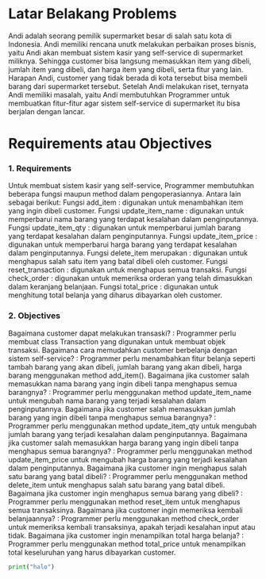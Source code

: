 


# Latar Belakang Problems
Andi adalah seorang pemilik supermarket besar di salah satu kota di Indonesia. Andi memiliki rencana unutk melakukan perbaikan proses bisnis, yaitu Andi akan membuat sistem kasir yang self-service di supermarket miliknya. Sehingga customer bisa langsung memasukkan item yang dibeli, jumlah item yang dibeli, dan harga item yang dibeli, serta fitur yang lain.
Harapan Andi, customer yang tidak berada di kota tersebut bisa membeli barang dari supermarket tersebut. Setelah Andi melakukan riset, ternyata Andi memiliki masalah, yaitu Andi membutuhkan Programmer untuk membuatkan fitur-fitur agar sistem self-service di supermarket itu bisa berjalan dengan lancar.


# Requirements atau Objectives
### 1. Requirements
Untuk membuat sistem kasir yang self-service, Programmer membutuhkan beberapa fungsi maupun method dalam pengoperasiannya. Antara lain sebagai berikut:
Fungsi add_item : digunakan untuk menambahkan item yang ingin dibeli customer.
Fungsi update_item_name : digunakan untuk memperbarui nama barang yang terdapat kesalahan dalam penginputannya.
Fungsi update_item_qty : digunakan untuk memperbarui jumlah barang yang terdapat kesalahan dalam penginputannya.
Fungsi update_item_price : digunakan untuk memperbarui harga barang yang terdapat kesalahan dalam penginputannya.
Fungsi delete_item merupakan : digunakan untuk menghapus salah satu item yang batal dibeli oleh customer.
Fungsi reset_transaction : digunakan untuk menghapus semua transaksi.
Fungsi check_order : digunakan untuk memeriksa orderan yang telah dimasukkan dalam keranjang belanjaan.
Fungsi total_price : digunakan untuk menghitung total belanja yang diharus dibayarkan oleh customer.


### 2. Objectives
Bagaimana customer dapat melakukan transaski? : Programmer perlu membuat class Transaction yang digunakan untuk membuat objek transaksi.
Bagaimana cara memudahkan customer berbelanja dengan sistem self-service? : Programmer perlu menambahkan fitur belanja seperti tambah barang yang akan dibeli, jumlah barang yang akan dibeli, harga barang menggunakan method add_item().
Bagaimana jika customer salah memasukkan nama barang yang ingin dibeli tanpa menghapus semua barangnya? : Programmer perlu menggunakan method update_item_name untuk mengubah nama barang yang terjadi kesalahan dalam penginputannya.
Bagaimana jika customer salah memasukkan jumlah barang yang ingin dibeli tanpa menghapus semua barangnya? : Programmer perlu menggunakan method update_item_qty untuk mengubah jumlah barang yang terjadi kesalahan dalam penginputannya.
Bagaimana jika customer salah memasukkan harga barang yang ingin dibeli tanpa menghapus semua barangnya? : Programmer perlu menggunakan method update_item_price untuk mengubah harga barang yang terjadi kesalahan dalam penginputannya.
Bagaimana jika customer ingin menghapus salah satu barang yang batal dibeli? : Programmer perlu menggunakan method delete_item untuk menghapus salah satu barang yang batal dibeli.
Bagaimana jika customer ingin menghapus semua barang yang dibeli? : Programmer perlu menggunakan method reset_item untuk menghapus semua transaksinya.
Bagaimana jika customer ingin memeriksa kembali belanjaannya? : Programmer perlu menggunakan method check_order untuk memeriksa kembali transaksinya, apakah terjadi kesalahan input atau tidak.
Bagaimana jika customer ingin menampilkan total harga belanja? : Programmer perlu menggunakan method total_price untuk menampilkan total keseluruhan yang harus dibayarkan customer.




```python
print("halo")
```